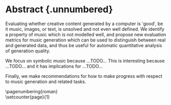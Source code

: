 # Abstract {.unnumbered}

<!-- This is the abstract -->

Evaluating whether creative content generated by a computer is 'good', be it music,
images, or text, is unsolved and not even well defined. We identify a property of music
which is not modelled well, and propose new evaluation metrics for music generation
which can be used to distinguish between real and generated data, and thus be useful for
automatic quantitative analysis of generation quality. 

We focus on symbolic music because ...TODO... This is interesting because ...TODO... and
it has implications for ...TODO...

Finally, we make recommendations for how to make progress with respect to music
generation and related tasks.

\pagenumbering{roman}  
\setcounter{page}{1}
